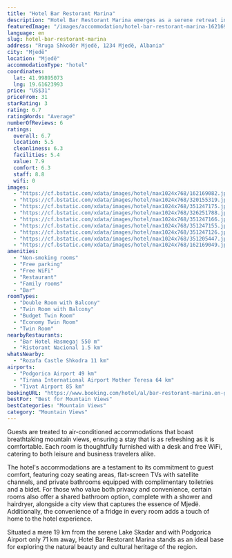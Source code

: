 ```yaml
---
title: "Hotel Bar Restorant Marina"
description: "Hotel Bar Restorant Marina emerges as a serene retreat in Mjedë, just a stone's throw away from the historic Rozafa Castle Shkodra, offering guests a harmonious blend of convenience and tranquility."
featuredImage: "/images/accommodation/hotel-bar-restorant-marina-162169082.jpg"
language: en
slug: hotel-bar-restorant-marina
address: "Rruga Shkodër Mjedë, 1234 Mjedë, Albania"
city: "Mjedë"
location: "Mjedë"
accommodationType: "hotel"
coordinates:
  lat: 41.99895073
  lng: 19.61623993
price: "US$31"
priceFrom: 31
starRating: 3
rating: 6.7
ratingWords: "Average"
numberOfReviews: 6
ratings:
  overall: 6.7
  location: 5.5
  cleanliness: 6.3
  facilities: 5.4
  value: 7.9
  comfort: 6.3
  staff: 8.8
  wifi: 0
images:
  - "https://cf.bstatic.com/xdata/images/hotel/max1024x768/162169082.jpg?k=668fd7c94b016809e0d1d00a7d35167aa072541685172ec575eef90198b035ed&o=&hp=1"
  - "https://cf.bstatic.com/xdata/images/hotel/max1024x768/320155319.jpg?k=958b561a89f0c369bd3dceac6d14d148c2c25cad1c93f54a943daadc6b0e48cc&o=&hp=1"
  - "https://cf.bstatic.com/xdata/images/hotel/max1024x768/351247175.jpg?k=c69b6796debbce34f622055516ba334fbc96d8c86f8dd4cbf0cc64f9181234bb&o=&hp=1"
  - "https://cf.bstatic.com/xdata/images/hotel/max1024x768/326251788.jpg?k=9c9f21c1819672106452abb92e36c6b256d6b6e0db2861f624415156372b9d61&o=&hp=1"
  - "https://cf.bstatic.com/xdata/images/hotel/max1024x768/351247166.jpg?k=2eade5040cdb9452fe7aa5c3afd9b520da02645c9879d62b377cbc6fa8ce6635&o=&hp=1"
  - "https://cf.bstatic.com/xdata/images/hotel/max1024x768/351247155.jpg?k=82774d07d7da54a156b1b7f9060ee062ed567910759d269117cd48770670ea58&o=&hp=1"
  - "https://cf.bstatic.com/xdata/images/hotel/max1024x768/351247126.jpg?k=8c759098b9a40fc36fe630643817b38839d57763f4a8a202d2878df4f35691a8&o=&hp=1"
  - "https://cf.bstatic.com/xdata/images/hotel/max1024x768/351205447.jpg?k=c4538b927598c082193f427e08411ea14b161d1045b4c930ea30fc5e5e4c943a&o=&hp=1"
  - "https://cf.bstatic.com/xdata/images/hotel/max1024x768/162169049.jpg?k=98fcea7200f3debc3611b8e8b3499519a7dc52b91240e48b6deafd24995500f5&o=&hp=1"
amenities:
  - "Non-smoking rooms"
  - "Free parking"
  - "Free WiFi"
  - "Restaurant"
  - "Family rooms"
  - "Bar"
roomTypes:
  - "Double Room with Balcony"
  - "Twin Room with Balcony"
  - "Budget Twin Room"
  - "Economy Twin Room"
  - "Twin Room"
nearbyRestaurants:
  - "Bar Hotel Hasmegaj 550 m"
  - "Ristorant Nacional 1.5 km"
whatsNearby:
  - "Rozafa Castle Shkodra 11 km"
airports:
  - "Podgorica Airport 49 km"
  - "Tirana International Airport Mother Teresa 64 km"
  - "Tivat Airport 85 km"
bookingURL: "https://www.booking.com/hotel/al/bar-restorant-marina.en-gb.html?aid=8035640"
bestFor: "Best for Mountain Views"
bestCategories: "Mountain Views"
category: "Mountain Views"
---
```


Guests are treated to air-conditioned accommodations that boast breathtaking mountain views, ensuring a stay that is as refreshing as it is comfortable. Each room is thoughtfully furnished with a desk and free WiFi, catering to both leisure and business travelers alike.

The hotel's accommodations are a testament to its commitment to guest comfort, featuring cozy seating areas, flat-screen TVs with satellite channels, and private bathrooms equipped with complimentary toiletries and a bidet. For those who value both privacy and convenience, certain rooms also offer a shared bathroom option, complete with a shower and hairdryer, alongside a city view that captures the essence of Mjedë. Additionally, the convenience of a fridge in every room adds a touch of home to the hotel experience.

Situated a mere 19 km from the serene Lake Skadar and with Podgorica Airport only 71 km away, Hotel Bar Restorant Marina stands as an ideal base for exploring the natural beauty and cultural heritage of the region.